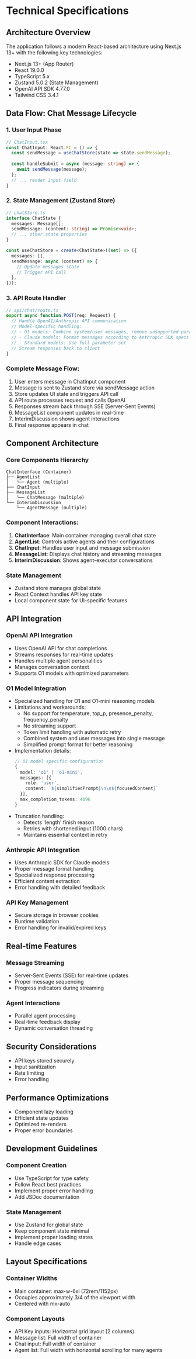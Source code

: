 # Technical Specifications

## Architecture Overview

The application follows a modern React-based architecture using Next.js 13+ with the following key technologies:
- Next.js 13+ (App Router)
- React 19.0.0
- TypeScript 5.x
- Zustand 5.0.2 (State Management)
- OpenAI API SDK 4.77.0
- Tailwind CSS 3.4.1

## Data Flow: Chat Message Lifecycle

### 1. User Input Phase
```typescript
// ChatInput.tsx
const ChatInput: React.FC = () => {
  const sendMessage = useChatStore(state => state.sendMessage);
  
  const handleSubmit = async (message: string) => {
    await sendMessage(message);
  };
  // ... render input field
}
```

### 2. State Management (Zustand Store)
```typescript
// chatStore.ts
interface ChatState {
  messages: Message[];
  sendMessage: (content: string) => Promise<void>;
  // ... other state properties
}

const useChatStore = create<ChatState>((set) => ({
  messages: [],
  sendMessage: async (content) => {
    // Update messages state
    // Trigger API call
  },
}));
```

### 3. API Route Handler
```typescript
// api/chat/route.ts
export async function POST(req: Request) {
  // Handle OpenAI/Anthropic API communication
  // Model-specific handling:
  // - O1 models: Combine system/user messages, remove unsupported params
  // - Claude models: Format messages according to Anthropic SDK specs
  // - Standard models: Use full parameter set
  // Stream responses back to client
}
```

### Complete Message Flow:
1. User enters message in ChatInput component
2. Message is sent to Zustand store via sendMessage action
3. Store updates UI state and triggers API call
4. API route processes request and calls OpenAI
5. Responses stream back through SSE (Server-Sent Events)
6. MessageList component updates in real-time
7. InterimDiscussion shows agent interactions
8. Final response appears in chat

## Component Architecture

### Core Components Hierarchy
```
ChatInterface (Container)
├── AgentList
│   └── Agent (multiple)
├── ChatInput
├── MessageList
│   └── ChatMessage (multiple)
└── InterimDiscussion
    └── AgentMessage (multiple)
```

### Component Interactions:
1. **ChatInterface**: Main container managing overall chat state
2. **AgentList**: Controls active agents and their configurations
3. **ChatInput**: Handles user input and message submission
4. **MessageList**: Displays chat history and streaming messages
5. **InterimDiscussion**: Shows agent-executor conversations

### State Management
- Zustand store manages global state
- React Context handles API key state
- Local component state for UI-specific features

## API Integration

### OpenAI API Integration
- Uses OpenAI API for chat completions
- Streams responses for real-time updates
- Handles multiple agent personalities
- Manages conversation context
- Supports O1 models with optimized parameters

### O1 Model Integration
- Specialized handling for O1 and O1-mini reasoning models
- Limitations and workarounds:
  - No support for temperature, top_p, presence_penalty, frequency_penalty
  - No streaming support
  - Token limit handling with automatic retry
  - Combined system and user messages into single message
  - Simplified prompt format for better reasoning
- Implementation details:
  ```typescript
  // O1 model specific configuration
  {
    model: 'o1' | 'o1-mini',
    messages: [{
      role: 'user',
      content: `${simplifiedPrompt}\n\n${focusedContent}`
    }],
    max_completion_tokens: 4096
  }
  ```
- Truncation handling:
  - Detects 'length' finish reason
  - Retries with shortened input (1000 chars)
  - Maintains essential context in retry

### Anthropic API Integration
- Uses Anthropic SDK for Claude models
- Proper message format handling
- Specialized response processing
- Efficient content extraction
- Error handling with detailed feedback

### API Key Management
- Secure storage in browser cookies
- Runtime validation
- Error handling for invalid/expired keys

## Real-time Features

### Message Streaming
- Server-Sent Events (SSE) for real-time updates
- Proper message sequencing
- Progress indicators during streaming

### Agent Interactions
- Parallel agent processing
- Real-time feedback display
- Dynamic conversation threading

## Security Considerations

- API keys stored securely
- Input sanitization
- Rate limiting
- Error handling

## Performance Optimizations

- Component lazy loading
- Efficient state updates
- Optimized re-renders
- Proper error boundaries

## Development Guidelines

### Component Creation
- Use TypeScript for type safety
- Follow React best practices
- Implement proper error handling
- Add JSDoc documentation

### State Management
- Use Zustand for global state
- Keep component state minimal
- Implement proper loading states
- Handle edge cases

## Layout Specifications

### Container Widths
- Main container: max-w-6xl (72rem/1152px)
- Occupies approximately 3/4 of the viewport width
- Centered with mx-auto

### Component Layouts
- API Key inputs: Horizontal grid layout (2 columns)
- Message list: Full width of container
- Chat input: Full width of container
- Agent list: Full width with horizontal scrolling for many agents

